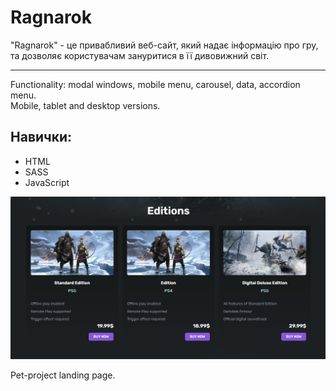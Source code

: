 # Ragnarok

"Ragnarok" - це привабливий веб-сайт, який надає інформацію про гру, та дозволяє користувачам зануритися в її дивовижний світ.

---

Functionality: modal windows, mobile menu, carousel, data, accordion menu.  
Mobile, tablet and desktop versions.

## **Навички**:

- HTML
- SASS
- JavaScript

![картинка](images/ran.jpg)

Pet-project landing page.
